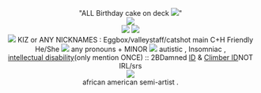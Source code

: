 <p align="center">
  "ALL Birthday cake on deck <img src="https://64.media.tumblr.com/4d9b508ae813fe35fe4f6acfba69d4d0/3ebc7aa84564ec79-70/s75x75_c1/437c7d564e7a13daa0b9e572c191e4ad851fba5f.gifv">" <br> <img src="https://64.media.tumblr.com/c5b55ca197da195d56aae70859bd4111/3550bb5c3b2b0b56-a9/s400x600/ded38ae73d77a0381dd6930a390af72acb5bf9c2.pnj"><br>
  <img src="https://64.media.tumblr.com/5a3293d8bebed08cf1c222aa9e8468b7/52bc904368f8588c-2a/s75x75_c1/e58e6fd84e89870d7f40cb83b1a169f172138169.gifv"<br>
  <Img src="https://media.discordapp.net/attachments/1112204674083344486/1178474435452338258/ezgif.com-resize_5.gif?ex=657646d8&is=6563d1d8&hm=3b9095abd19ce76e6fdc24f32ff54ae7657d53602fa39edf47a96b14f21e4323&=&width=402&height=416"><br<
<img align="center" <img src="https://media.discordapp.net/attachments/1112204674083344486/1178474435452338258/ezgif.com-resize_5.gif?ex=657646d8&is=6563d1d8&hm=3b9095abd19ce76e6fdc24f32ff54ae7657d53602fa39edf47a96b14f21e4323&=&width=402&height=416">
<br> <img src="https://64.media.tumblr.com/941fe0b1502e14f6c6a4f200b838c99e/58746fc41913af53-06/s75x75_c1/6da3e8119f4b0497172d55475f1cf8b5c235f631.gifv"> KIZ or ANY NICKNAMES : Eggbox/valleystaff/catshot main C+H Friendly <br>
  He/She <img src="https://64.media.tumblr.com/cf33397e09c7465d38a2be6466648104/947c97dfa206d4c9-61/s75x75_c1/b9d09e9fd424b7c567034fb9780b2ae282d25611.gifv"> any pronouns + MINOR <img src="https://64.media.tumblr.com/f51a1c0168f0d396c7686d2e20db86e6/677352c2cfecb1b5-39/s75x75_c1/fcd52a95345da90ee1fae26d5d352eafea2b1e42.gifv"<br>  autistic , Insomniac , <br><a href="https://www.cdc.gov/ncbddd/developmentaldisabilities/facts-about-intellectual-disability.html#:~:text=What%20is%20intellectual%20disability%3F,disability%20vary%20greatly%20in%20children" title="info">intellectual disability</a>(only mention ONCE) :: 2BDamned <a href="https://madnesscombat.fandom.com/wiki/2BDamned"</a> ID</a> & <a href="https://oct.fandom.com/wiki/The_Climber" title="2# ID" 2# ID</a>  Climber ID</a>NOT IRL/srs
  <br><img src="https://64.media.tumblr.com/59b1d2933578c736f5d58d92b7582186/c1eb8812e826ed67-5f/s400x600/12b8c9a47fffe78d1284237aaf43e7f5693b1cfe.gifv"><br> african american semi-artist .
